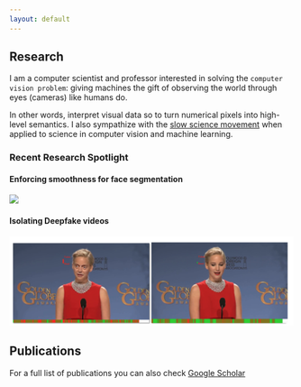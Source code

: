 ```yaml
---
layout: default
---
```


## Research <a name="research"></a>
I am a computer scientist and professor interested in solving the `computer vision problem`: giving machines the gift of observing the world through eyes (cameras) like humans do. 

In other words, interpret visual data so to turn numerical pixels into high-level semantics. I also sympathize with the [slow science movement](http://slow-science.org) when applied to science in computer vision and machine learning.

### Recent Research Spotlight
#### Enforcing smoothness for face segmentation
<a href="projects/structure_via_consensus"><img src="https://iacopomasi.github.io/projects/structure_via_consensus/imgs/teaser.png"></a>
#### Isolating Deepfake videos
<a href="projects/dfd"><img src="projects/dfd/images/logo.png"></a>

## Publications
For a full list of publications you can also check [Google Scholar](https://scholar.google.com/citations?user=t4zrDEAAAAAJ&hl=en)

<script src="https://bibbase.org/show?bib=https://dblp.org/pid/99/8617.bib&jsonp=1"></script>
